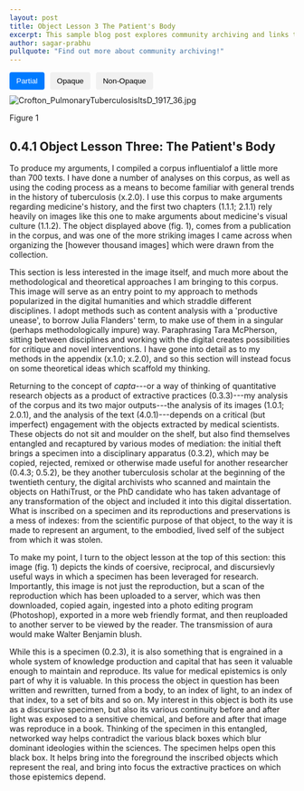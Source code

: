 ```yaml
---
layout: post
title: Object Lesson 3 The Patient's Body
excerpt: This sample blog post explores community archiving and links to a few example community-archive sites
author: sagar-prabhu
pullquote: "Find out more about community archiving!"
---
```

<style>
    .popup {
        display: none;
        position: absolute;
        background-color: white;
        color: black;
        padding: 5px;
        border-radius: 5px;
        border-color: black;
        border-style: solid; 
        border-width: 1px; /* Added border-width */
        z-index: 9999;
        max-width: 220px; /* Set the maximum width for the popup */
        font-size: 15px; /* Added text size */
        font-style: oblique; /* Added text style */
    }

    /* Style for the word "influential" when hovered */
    #word-tooltip:hover {
        text-decoration: underline;
        color: blue; /* Change the color to your preferred hover color */
    }

    .opaque-lines {
        opacity: 1; /* Set initial opacity for partial view */
    }

    .toggle-buttons {
        display: flex;
        gap: 10px;
        margin-bottom: 10px;
    }
    .toggle-button {
        padding: 8px 12px;
        background-color: #f1f1f1;
        border: none;
        border-radius: 4px;
        cursor: pointer;
    }
    .toggle-button.active {
        background-color: #007bff; /* Change to your preferred active button color */
        color: white;
    }

</style>

<div class="toggle-buttons">
<button class="toggle-button active" onclick="toggleOpacity('partial')">Partial</button>
<button class="toggle-button" onclick="toggleOpacity('opaque')">Opaque</button>
<button class="toggle-button" onclick="toggleOpacity('non-opaque')">Non-Opaque</button>
</div>

<img id="CroftonImg" src="{{ site.baseurl }}/assets/items/Crofton_PulmonaryTuberculosisItsD_1917_36.jpg" alt="Crofton_PulmonaryTuberculosisItsD_1917_36.jpg" >

Figure 1

## 0.4.1 Object Lesson Three: The Patient's Body ##

To produce my arguments, I compiled a <span id="word-tooltip">corpus</span> <span id="word-tooltip">influential</span>of a little more than 700 texts. I have done a number of analyses on this corpus, as well as using the coding process as a means to become familiar with general trends in the history of tuberculosis (x.2.0). <span class="opaque-lines">I use this corpus to make arguments regarding <span class="partial-lines">medicine's history,</span> and the first two chapters (1.1.1; 2.1.1) rely heavily on images like this one to make arguments about medicine's visual culture (1.1.2).</span> The object displayed above (fig. 1), comes from a publication in the corpus, and was one of the more striking images I came across when organizing the \[however thousand images\] which were drawn from the collection.

This section is less interested in the image itself, and much more about the methodological and theoretical approaches I am bringing to this corpus. This image will serve as an entry point to my approach to methods popularized in the digital humanities and which straddle different disciplines. I adopt methods such as content analysis with a 'productive unease', to borrow Julia Flanders' term, to make use of them in a singular (perhaps methodologically impure) way. Paraphrasing Tara McPherson, sitting between disciplines and working with the digital creates possibilities for critique and novel interventions. I have gone into detail as to my methods in the appendix (x.1.0; x.2.0), and so this section will instead focus on some theoretical ideas which scaffold my thinking.

Returning to the concept of *capta*---or a way of thinking of quantitative research objects as a product of extractive practices (0.3.3)---my analysis of the corpus and its two major outputs---the analysis of its images (1.0.1; 2.0.1), and the analysis of the text (4.0.1)---depends on a critical (but imperfect) engagement with the objects extracted by medical scientists. These objects do not sit and moulder on the shelf, but also find themselves entangled and recaptured by various modes of mediation: the initial theft brings a specimen into a disciplinary apparatus (0.3.2), which may be copied, rejected, remixed or otherwise made useful for another researcher (0.4.3; 0.5.2), be they another tuberculosis scholar at the beginning of the twentieth century, the digital archivists who scanned and maintain the objects on HathiTrust,  or the PhD candidate who has taken advantage of any transformation of the object and included it into this digital dissertation. What is <span id="inscription-tooltip">inscribed</span> on a specimen and its reproductions and preservations is a mess of indexes: from the scientific purpose of that object, to the way it is made to represent an argument, to the embodied, lived self of the subject from which it was stolen.

To make my point, I turn to the object lesson at the top of this section: this image (fig. 1) depicts the kinds of coersive, reciprocal, and discursievly useful ways in which a specimen has been leveraged for research. Importantly, this image is not just the reproduction, but a scan of the reproduction which has been uploaded to a server, which was then downloaded, copied again, ingested into a photo editing program (Photoshop), exported in a more web friendly format, and then reuploaded to another server to be viewed by the reader. The transmission of aura would make Walter Benjamin blush.

While this is a specimen (0.2.3), it is also something that is engrained in a whole system of knowledge production and capital that has seen it valuable enough to maintain and reproduce. Its value for medical epistemics is only part of why it is valuable. In this process the object in question has been written and rewritten, turned from a body, to an index of light, to an index of that index, to a set of bits and so on. My interest in this object is both its use as a discursive specimen, but also its various continuity before and after light was exposed to a sensitive chemical, and before and after that image was reproduce in a book. Thinking of the specimen in this entangled, networked way helps contradict the various black boxes which blur dominant ideologies within the sciences. The specimen helps open this black box. It helps bring into the foreground the inscribed objects which represent the real, and bring into focus the extractive practices on which those epistemics depend.

<script>
    const wordTooltip = document.getElementById("word-tooltip");
    const popup = document.createElement("div");
    popup.classList.add("popup");
    popup.innerText = "Corpus refers to a large collection of texts that have been collected for statistical analysis. It is used regularly in the fields of computational linguistics and the digital humanities.";

    wordTooltip.addEventListener("mouseover", () => {
        document.body.appendChild(popup);
        const rect = wordTooltip.getBoundingClientRect();
        popup.style.top = `${rect.top - popup.clientHeight + 580}px`; // Adjust positioning to display above the word
        popup.style.left = `${rect.left}px`;
        popup.style.display = "block";
    });

    wordTooltip.addEventListener("mouseout", () => {
        popup.style.display = "none";
        popup.remove();
    });

    function toggleOpacity(mode) {
        const partialLines = document.querySelectorAll('.partial-lines');
        const opaqueLines = document.querySelectorAll('.opaque-lines');
        const CroftonImg = document.getElementById('CroftonImg');

        if (mode === 'partial') {
            // Toggle partial lines
            partialLines.forEach(line => {
                line.style.backgroundColor = '#000000'; // Set background color to black
                CroftonImg.src = "{{ site.baseurl }}/assets/items/Crofton_PulmonaryTuberculosisItsD_1917_36_OP_partial.jpg";
            });
            // Ensure opaque lines are fully visible
            opaqueLines.forEach(line => {
                line.style.opacity = '1';
            });

            
        } else if (mode === 'opaque') {
            // Toggle opaque lines
            opaqueLines.forEach(line => {
                line.style.backgroundColor = '#000000'; // Set background color to black
                CroftonImg.src = "{{ site.baseurl }}/assets/items/Crofton_PulmonaryTuberculosisItsD_1917_36_OP_full.jpg";
            });
            // Ensure partial lines are fully visible
            partialLines.forEach(line => {
                line.style.opacity = '1';
            });
        }
        else if (mode === 'non-opaque'){
            CroftonImg.src = "{{ site.baseurl }}/assets/items/Crofton_PulmonaryTuberculosisItsD_1917_36.jpg";
            partialLines.forEach(line => {
                line.style.opacity = '1';
                line.style.backgroundColor = ''
            });
            opaqueLines.forEach(line => {
                line.style.opacity = '1';
                line.style.backgroundColor = ''
            });
        }
    }

</script>
